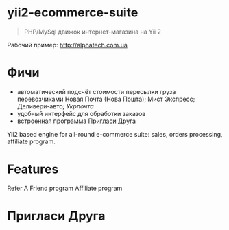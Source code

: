 # yii2-ecommerce-suite

> PHP/MySql движок интернет-магазина на Yii 2

Рабочий пример: http://alphatech.com.ua 

# Фичи

* автоматический подсчёт стоимости пересылки груза перевозчиками Новая Почта (Нова Пошта); Мист Экспресс; Деливери-авто; *Укрпочта*
* удобный интерфейс для обработки заказов
* встроенная программа [Пригласи Друга](#Пригласи-Друга)

Yii2 based engine for all-round e-commerce suite: sales, orders processing, affiliate program.


# Features

Refer A Friend program
Affiliate program


# Пригласи Друга


